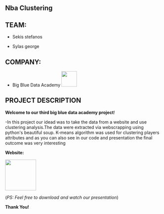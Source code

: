 ## Nba Clustering

## ΤΕΑΜ:

- Sekis stefanos

- Sylas george

## COMPANY:

- Big Blue Data Academy <a href="https://bigblue.academy/en"><img src="https://iconape.com/wp-content/files/kh/383970/svg/383970.svg" width="50"></a>

## PROJECT DESCRIPTION

**Welcome to our third big blue data academy project</strong>!**

-In this project our idead was to take the data from a website and use clustering analysis.The data were extracted via webscrapping using python's beautiful soup.
K-means algorithm was used for clustering players attributes and as you can also see in our code and presentation the final outcome was very interesting 


**Website:**

<a href="https://www.basketball-reference.com/"><img src="https://d2p3bygnnzw9w3.cloudfront.net/req/202203151/logos/bbr-logo.svg" width="100"></a>

(*PS: Feel free to download and watch our presentation*)

**Thank You!**
